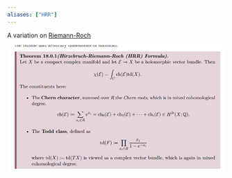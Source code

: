 ```yaml
---
aliases: ["HRR"]
---
```


A variation on [Riemann-Roch](Riemann-Roch)

![](attachments/Pasted%20image%2020210509235246.png)